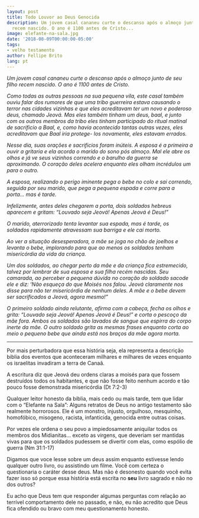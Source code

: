 ```yaml
---
layout: post
title: Todo Louvor ao Deus Genocida
description: Um jovem casal cananeu curte o descanso após o almoço junto de seu filho
  recem nascido. O ano é 1100 antes de Cristo...
image: elefante-na-sala.jpg
date: '2018-08-09T00:00:00-05:00'
tags:
- velho testamento
author: Fellipe Brito
lang: pt
---
```


_Um jovem casal cananeu curte o descanso após o almoço junto de seu filho
recem nascido. O ano é 1100 antes de Cristo._

_Como todas as outras pessoas na sua pequena vila, este casal também ouviu
falar dos rumores de que uma tribo guerreira estava causando o terror nas
cidades vizinhas e que eles acreditavam ter um novo e poderoso deus, chamado
Jeová. Mas eles também tinham um deus, baal, e junto com os outros membros da
tribo eles tinham participado do ritual matinal de sacrificio a Baal, e, como
havia acontecido tantas outras vezes, eles acreditavam que Baal iria protege-
los novamente, eles estavam errados._

_Nesse dia, suas orações e sacrificios foram inúteis. A esposa é a primeira a
ouvir a gritaria e ela acorda o marido do sono pós almoço. Mal ele abre os
olhos e já ve seus vizinhos correndo e o barulho da guerra se aproximando. O
coração deles acelera enquanto eles olham incrédulos um para o outro._

_A esposa, realizando o perigo iminente pega o bebe no colo e sai correndo,
seguida por seu marido, que pega a pequena espada e corre para a porta… mas é
tarde._

_Infelizmente, antes deles chegarem a porta, dois soldados hebreus aparecem e
gritam: “Louvado seja Jeová! Apenas Jeová é Deus!”_

_O marido, aterrorizado tenta levantar sua espada, mas é tarde, os soldados
rapidamente atravessam sua barriga e ele cai morto._

_Ao ver a situação desesperadora, a mãe se joga no chão de joelhos e levanta o
bebe, implorando para que ao menos os soldados tenham misericórdia da vida da
criança._

_Um dos soldados, ao chegar perto da mãe e da criança fica estremecido, talvez
por lembrar de sua esposa e sua filha recém nascidas. Seu camarada, ao
perceber a pequena dúvida no coração do soldado sacode ele e diz: ‘Não esqueça
do que Moisés nos falou. Jeová claramente nos disse para não ter misericórdia
de nenhum deles. A mãe e o bebe devem ser sacrificados a Jeová, agora mesmo!”_

_O primeiro soldado ainda relutante, afirma com a cabeça, fecha os olhos e
grita: “Louvado seja Jeová! Apenas Jeová é Deus!” e corta o pescoço da mãe
fora. Ambos os soldados são lavados de sangue que espirra do corpo inerte da
mãe. O outro soldado grita as mesmas frases enquanto corta ao meio o pequeno
bebe que ainda está nos braços da mãe agora morta._

* * *

Por mais perturbadora que essa história seja, ela representa a descrição
biblia dos eventos que aconteceram milhares e milhares de vezes enquanto os
israelitas invadiram a terra de Canaã.

A escritura diz que Jeová deu ordens claras a moisés para que fossem
destruídos todos os habitantes, e que não fosse feito nenhum acordo e tão
pouco fosse demonstrada misericórdia (Dt 7:2-3)

Qualquer leitor honesto da biblia, mais cedo ou mais tarde, tem que lidar com
o “Elefante na Sala”: Alguns retratos de Deus no antigo testamento são
realmente horrorosos. Ele é um monstro, injusto, orgulhoso, mesquinho,
homofóbico, misogeno, racista, infanticida, genocida entre outras coisas.

Por vezes ele ordena o seu povo a impiedosamente aniquilar todos os membros
dos Midianitas… exceto as virgens, que deveriam ser mantidas vivas para que os
soldados pudessem se divertir com elas, como espólio de guerra (Nm 31:1-17)

Digamos que voce lesse sobre um deus assim enquanto estivesse lendo qualquer
outro livro, ou assistindo um filme. Você com certeza o questionaria o caráter
desse deus. Mas não é desonesto quando você evita fazer isso só porque essa
história está escrita no **seu** livro sagrado e não no dos outros?

Eu acho que Deus tem que responder algumas perguntas com relação ao terrível
comportamento dele no passado, e não, eu não acredito que Deus fica ofendido
ou bravo com meu questionamento honesto.

